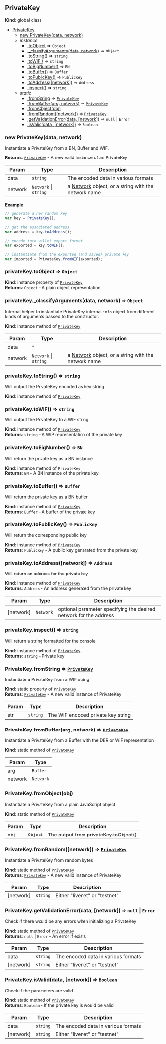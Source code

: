<a name="PrivateKey"></a>
## PrivateKey
**Kind**: global class  

* [PrivateKey](#PrivateKey)
  * [new PrivateKey(data, network)](#new_PrivateKey_new)
  * _instance_
    * [.toObject](#PrivateKey+toObject) ⇒ <code>Object</code>
    * [._classifyArguments(data, network)](#PrivateKey+_classifyArguments) ⇒ <code>Object</code>
    * [.toString()](#PrivateKey+toString) ⇒ <code>string</code>
    * [.toWIF()](#PrivateKey+toWIF) ⇒ <code>string</code>
    * [.toBigNumber()](#PrivateKey+toBigNumber) ⇒ <code>BN</code>
    * [.toBuffer()](#PrivateKey+toBuffer) ⇒ <code>Buffer</code>
    * [.toPublicKey()](#PrivateKey+toPublicKey) ⇒ <code>PublicKey</code>
    * [.toAddress([network])](#PrivateKey+toAddress) ⇒ <code>Address</code>
    * [.inspect()](#PrivateKey+inspect) ⇒ <code>string</code>
  * _static_
    * [.fromString](#PrivateKey.fromString) ⇒ <code>[PrivateKey](#PrivateKey)</code>
    * [.fromBuffer(arg, network)](#PrivateKey.fromBuffer) ⇒ <code>[PrivateKey](#PrivateKey)</code>
    * [.fromObject(obj)](#PrivateKey.fromObject)
    * [.fromRandom([network])](#PrivateKey.fromRandom) ⇒ <code>[PrivateKey](#PrivateKey)</code>
    * [.getValidationError(data, [network])](#PrivateKey.getValidationError) ⇒ <code>null</code> &#124; <code>Error</code>
    * [.isValid(data, [network])](#PrivateKey.isValid) ⇒ <code>Boolean</code>

<a name="new_PrivateKey_new"></a>
### new PrivateKey(data, network)
Instantiate a PrivateKey from a BN, Buffer and WIF.

**Returns**: <code>[PrivateKey](#PrivateKey)</code> - A new valid instance of an PrivateKey  

| Param | Type | Description |
| --- | --- | --- |
| data | <code>string</code> | The encoded data in various formats |
| network | <code>Network</code> &#124; <code>string</code> | a [Network](Network) object, or a string with the network name |

**Example**  
```javascript
// generate a new random key
var key = PrivateKey();

// get the associated address
var address = key.toAddress();

// encode into wallet export format
var exported = key.toWIF();

// instantiate from the exported (and saved) private key
var imported = PrivateKey.fromWIF(exported);
```
<a name="PrivateKey+toObject"></a>
### privateKey.toObject ⇒ <code>Object</code>
**Kind**: instance property of <code>[PrivateKey](#PrivateKey)</code>  
**Returns**: <code>Object</code> - A plain object representation  
<a name="PrivateKey+_classifyArguments"></a>
### privateKey._classifyArguments(data, network) ⇒ <code>Object</code>
Internal helper to instantiate PrivateKey internal `info` object from
different kinds of arguments passed to the constructor.

**Kind**: instance method of <code>[PrivateKey](#PrivateKey)</code>  

| Param | Type | Description |
| --- | --- | --- |
| data | <code>\*</code> |  |
| network | <code>Network</code> &#124; <code>string</code> | a [Network](Network) object, or a string with the network name |

<a name="PrivateKey+toString"></a>
### privateKey.toString() ⇒ <code>string</code>
Will output the PrivateKey encoded as hex string

**Kind**: instance method of <code>[PrivateKey](#PrivateKey)</code>  
<a name="PrivateKey+toWIF"></a>
### privateKey.toWIF() ⇒ <code>string</code>
Will output the PrivateKey to a WIF string

**Kind**: instance method of <code>[PrivateKey](#PrivateKey)</code>  
**Returns**: <code>string</code> - A WIP representation of the private key  
<a name="PrivateKey+toBigNumber"></a>
### privateKey.toBigNumber() ⇒ <code>BN</code>
Will return the private key as a BN instance

**Kind**: instance method of <code>[PrivateKey](#PrivateKey)</code>  
**Returns**: <code>BN</code> - A BN instance of the private key  
<a name="PrivateKey+toBuffer"></a>
### privateKey.toBuffer() ⇒ <code>Buffer</code>
Will return the private key as a BN buffer

**Kind**: instance method of <code>[PrivateKey](#PrivateKey)</code>  
**Returns**: <code>Buffer</code> - A buffer of the private key  
<a name="PrivateKey+toPublicKey"></a>
### privateKey.toPublicKey() ⇒ <code>PublicKey</code>
Will return the corresponding public key

**Kind**: instance method of <code>[PrivateKey](#PrivateKey)</code>  
**Returns**: <code>PublicKey</code> - A public key generated from the private key  
<a name="PrivateKey+toAddress"></a>
### privateKey.toAddress([network]) ⇒ <code>Address</code>
Will return an address for the private key

**Kind**: instance method of <code>[PrivateKey](#PrivateKey)</code>  
**Returns**: <code>Address</code> - An address generated from the private key  

| Param | Type | Description |
| --- | --- | --- |
| [network] | <code>Network</code> | optional parameter specifying the desired network for the address |

<a name="PrivateKey+inspect"></a>
### privateKey.inspect() ⇒ <code>string</code>
Will return a string formatted for the console

**Kind**: instance method of <code>[PrivateKey](#PrivateKey)</code>  
**Returns**: <code>string</code> - Private key  
<a name="PrivateKey.fromString"></a>
### PrivateKey.fromString ⇒ <code>[PrivateKey](#PrivateKey)</code>
Instantiate a PrivateKey from a WIF string

**Kind**: static property of <code>[PrivateKey](#PrivateKey)</code>  
**Returns**: <code>[PrivateKey](#PrivateKey)</code> - A new valid instance of PrivateKey  

| Param | Type | Description |
| --- | --- | --- |
| str | <code>string</code> | The WIF encoded private key string |

<a name="PrivateKey.fromBuffer"></a>
### PrivateKey.fromBuffer(arg, network) ⇒ <code>[PrivateKey](#PrivateKey)</code>
Instantiate a PrivateKey from a Buffer with the DER or WIF representation

**Kind**: static method of <code>[PrivateKey](#PrivateKey)</code>  

| Param | Type |
| --- | --- |
| arg | <code>Buffer</code> | 
| network | <code>Network</code> | 

<a name="PrivateKey.fromObject"></a>
### PrivateKey.fromObject(obj)
Instantiate a PrivateKey from a plain JavaScript object

**Kind**: static method of <code>[PrivateKey](#PrivateKey)</code>  

| Param | Type | Description |
| --- | --- | --- |
| obj | <code>Object</code> | The output from privateKey.toObject() |

<a name="PrivateKey.fromRandom"></a>
### PrivateKey.fromRandom([network]) ⇒ <code>[PrivateKey](#PrivateKey)</code>
Instantiate a PrivateKey from random bytes

**Kind**: static method of <code>[PrivateKey](#PrivateKey)</code>  
**Returns**: <code>[PrivateKey](#PrivateKey)</code> - A new valid instance of PrivateKey  

| Param | Type | Description |
| --- | --- | --- |
| [network] | <code>string</code> | Either "livenet" or "testnet" |

<a name="PrivateKey.getValidationError"></a>
### PrivateKey.getValidationError(data, [network]) ⇒ <code>null</code> &#124; <code>Error</code>
Check if there would be any errors when initializing a PrivateKey

**Kind**: static method of <code>[PrivateKey](#PrivateKey)</code>  
**Returns**: <code>null</code> &#124; <code>Error</code> - An error if exists  

| Param | Type | Description |
| --- | --- | --- |
| data | <code>string</code> | The encoded data in various formats |
| [network] | <code>string</code> | Either "livenet" or "testnet" |

<a name="PrivateKey.isValid"></a>
### PrivateKey.isValid(data, [network]) ⇒ <code>Boolean</code>
Check if the parameters are valid

**Kind**: static method of <code>[PrivateKey](#PrivateKey)</code>  
**Returns**: <code>Boolean</code> - If the private key is would be valid  

| Param | Type | Description |
| --- | --- | --- |
| data | <code>string</code> | The encoded data in various formats |
| [network] | <code>string</code> | Either "livenet" or "testnet" |

